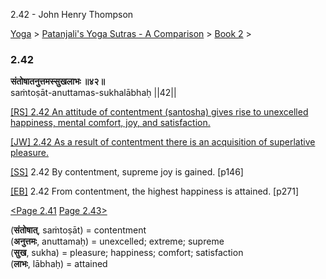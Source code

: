 2.42 - John Henry Thompson 

[Yoga](../../../yoga.md)‎ > ‎[Patanjali's Yoga Sutras - A Comparison](../../patanjani.md)‎ > ‎[Book 2](../book-2.md)‎ > ‎

### 2.42

**संतोषातनुत्तमस्सुखलाभः ॥४२॥**  
saṁtoṣāt-anuttamas-sukhalābhaḥ ||42||  
  
  
[\[RS\] 2.42 An attitude of contentment (santosha) gives rise to unexcelled happiness, mental comfort, joy, and satisfaction.](http://www.ashtangayoga.info/philosophy/yoga-sutra-patanjali/chapter-2/item/santoshat-anuttamas-sukhalabhah-42/)  
  
[\[JW\] 2.42 As a result of contentment there is an acquisition of superlative pleasure.](http://books.google.com/books?id=YzFImjtOxUwC&pg=PA189&ci=83%2C349%2C781%2C50&source=bookclip)  
  
[\[SS\]](http://www.amazon.com/Yoga-Sutras-Patanjali-Commentary-Satchidananda/dp/0932040381) 2.42 By contentment, supreme joy is gained. \[p146\]  
  
[\[EB\]](http://www.amazon.com/Yoga-Sutras-Patanjali-Translation-Commentary/dp/0865477361/ref=sr_1_1?ie=UTF8&s=books&qid=1250508322&sr=1-1) 2.42 From contentment, the highest happiness is attained. \[p271\]  
  
  
[<Page 2.41](241.md)  [Page 2.43>](243.md)  
  

(**संतोषात्**, saṁtoṣāt) = contentment  
(**अनुत्तमः**, anuttamaḥ) = unexcelled; extreme; supreme  
(**सुख**, sukha) = pleasure; happiness; comfort; satisfaction  
(**लाभः**, lābhaḥ) = attained

